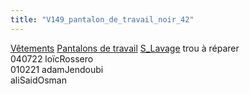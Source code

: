 ```yaml
---
title: "V149_pantalon_de_travail_noir_42"
---
```


[Vêtements](notes/equipements/L_Vetements.md) [Pantalons de travail](notes/equipements/vetements/V_PantalonsDeTravail.md) [S_Lavage](notes/statut/S_Lavage.md) trou à réparer\
040722 loïcRossero\
010221 adamJendoubi\
aliSaidOsman